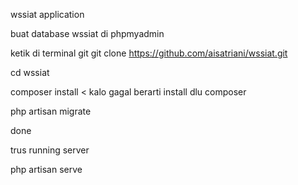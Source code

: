 wssiat application

buat database wssiat di phpmyadmin

ketik di terminal git
git clone https://github.com/aisatriani/wssiat.git

cd wssiat

composer install < kalo gagal berarti install dlu composer

php artisan migrate

done

trus running server

php artisan serve





